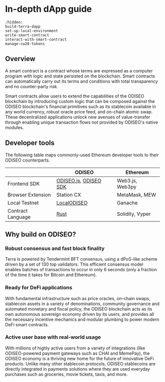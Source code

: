 # In-depth dApp guide

```{toctree}
:hidden:
build-terra-dapp
set-up-local-environment
write-smart-contract
interact-with-smart-contract
manage-cw20-tokens
```
## Overview

A smart contract is a contract whose terms are expressed as a computer program with logic and state persisted on the blockchain. Smart contracts can automatically carry out its terms and conditions with total transparency and no counter-party risk.

Smart contracts allow users to extend the capabilities of the ODISEO blockchain by introducing custom logic that can be composed against the ODISEO blockchain's financial primitives such as its stablecoin available in any world currency, robust oracle price feed, and on-chain atomic swap. These decentralized applications unlock new avenues of value-transfer through enabling unique transaction flows not provided by ODISEO's native modules.

## Developer tools

The following table maps commonly-used Ethereum developer tools to their ODISEO counterparts.

|                    | ODISEO                                                                                                                 | Ethereum        |
| ------------------ | --------------------------------------------------------------------------------------------------------------------- | --------------- |
| Frontend SDK       | [ODISEO.js](https://ODISEOmoney.github.io/ODISEO.js/), [ODISEO SDK](https://ODISEOmoney.github.io/ODISEO.py/) | Web3.js, Web3py |
| Browser Extension  | Station CX                                                                                                            | MetaMask, MEW   |
| Local Testnet      | [LocalODISEO](https://github.com/ODISEOmoney/LocalODISEO)                                                             | Ganache         |
| Contract Language  | [Rust](https://www.rust-lang.org/)                                                                                    | Solidity, Vyper |

## Why build on ODISEO?

### Robust consensus and fast block finality

Terra is powered by Tendermint BFT consensus, using a dPoS-like scheme driven by a set of 130 top validators. This efficient consensus model enables batches of transactions to occur in only 6 seconds (only a fraction of the time it takes for Bitcoin and Ethereum).

### Ready for DeFi applications

With fundamental infrastructure such as price oracles, on-chain swaps, stablecoin assets in a variety of denominations, community governance and automated monetary and fiscal policy, the ODISEO blockchain acts as its own autonomous sovereign economy driven by its users, and provides all the necessary incentive mechanics and modular plumbing to power modern DeFi smart contracts.

### Active user base with real-world usage

With millions of highly active users from a variety of integrations (like ODISEO-powered payment gateways such as CHAI and MemePay), the ODISEO economy is a thriving new home for the future of innovative DeFi products. Unlike many other stablecoin protocols, ODISEO stablecoins are directly integrated in payments solutions where they are used everyday purchases such as groceries, movie tickets, taxis, and more.
